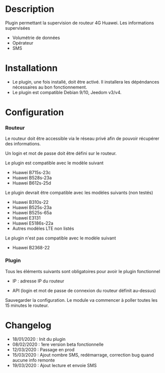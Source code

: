 Description 
===

Plugin permettant la supervision de routeur 4G Huawei.
Les informations supervisées
-	Volumétrie de données
-	Opérateur
-	SMS

Installationn 
===

-	Le plugin, une fois installé, doit être activé. Il installera les dépéndances nécessaires au bon fonctionnement.
-	Le plugin est compatible Debian 9/10, Jeedom v3/v4.



Configuration
===

### Routeur 

Le routeur doit être accessible via le réseau privé afin de pouvoir récupérer des informations.

Un login et mot de passe doit être défini sur le routeur.

Le plugin est compatible avec le modèle suivant
-	Huawei B715s-23c
-	Huawei B528s-23a
-	Huawei B612s-25d

Le plugin devrait être compatible avec les modèles suivants (non testés)
-	Huawei B310s-22
-	Huawei B525s-23a
-	Huawei B525s-65a
-	Huawei E3131
-	Huawei E5186s-22a
-	Autres modèles LTE non listés

Le plugin n'est pas compatible avec le modèle suivant
-	Huawei B2368-22

### Plugin

Tous les éléments suivants sont obligatoires pour avoir le plugin fonctionnel

-   IP : adresse IP du routeur

-   API (login et mot de passe de connexion du routeur définit au-dessus)


Sauvegarder la configuration. Le module va commencer à poller toutes les 15 minutes le routeur.



Changelog
===

-	18/01/2020 : Init du plugin
-	08/02/2020 : 1ere version beta fonctionnelle
-	12/03/2020 : Passage en prod
-	15/03/2020 : Ajout nombre SMS, redémarrage, correction bug quand aucune info remonte
-	19/03/2020 : Ajout lecture et envoie SMS

